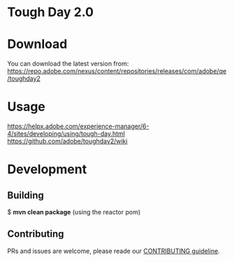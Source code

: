 Tough Day 2.0
=============

Download
========

You can download the latest version from: https://repo.adobe.com/nexus/content/repositories/releases/com/adobe/qe/toughday2

Usage
=====

https://helpx.adobe.com/experience-manager/6-4/sites/developing/using/tough-day.html
https://github.com/adobe/toughday2/wiki

Development
==========

## Building
$  __mvn clean package__ (using the reactor pom) 

## Contributing
PRs and issues are welcome, please reade our [CONTRIBUTING guideline](https://github.com/adobe/toughday2/blob/master/CONTRIBUTING.md).
